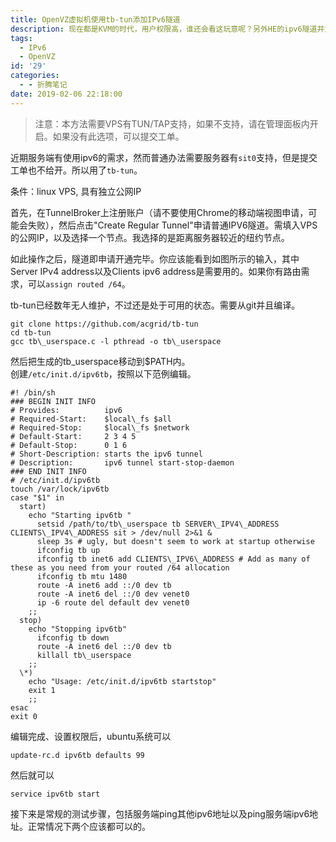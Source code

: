 ```yaml
---
title: OpenVZ虚拟机使用tb-tun添加IPv6隧道
description: 现在都是KVM的时代，用户权限高，谁还会看这玩意呢？另外HE的ipv6隧道并没有想象中的好使，Google直接把这玩意的IP段拉黑了。
tags:
  - IPv6
  - OpenVZ
id: '29'
categories:
  - - 折腾笔记
date: 2019-02-06 22:18:00
---
```


> 注意：本方法需要VPS有TUN/TAP支持，如果不支持，请在管理面板内开启。如果没有此选项，可以提交工单。

近期服务端有使用ipv6的需求，然而普通办法需要服务器有```sit0```支持，但是提交工单也不给开。所以用了```tb-tun```。

条件：linux VPS, 具有独立公网IP

首先，在TunnelBroker上注册账户（请不要使用Chrome的移动端视图申请，可能会失败），然后点击"Create Regular Tunnel"申请普通IPV6隧道。需填入VPS的公网IP，以及选择一个节点。我选择的是距离服务器较近的纽约节点。

如此操作之后，隧道即申请开通完毕。你应该能看到如图所示的输入，其中Server IPv4 address以及Clients ipv6 address是需要用的。如果你有路由需求，可以```assign routed /64```。

tb-tun已经数年无人维护，不过还是处于可用的状态。需要从git并且编译。
``````shell
git clone https://github.com/acgrid/tb-tun
cd tb-tun
gcc tb\_userspace.c -l pthread -o tb\_userspace
``````
然后把生成的tb\_userspace移动到$PATH内。  
创建```/etc/init.d/ipv6tb```，按照以下范例编辑。
``````shell
#! /bin/sh
### BEGIN INIT INFO
# Provides:          ipv6
# Required-Start:    $local\_fs $all
# Required-Stop:     $local\_fs $network
# Default-Start:     2 3 4 5
# Default-Stop:      0 1 6
# Short-Description: starts the ipv6 tunnel 
# Description:       ipv6 tunnel start-stop-daemon
### END INIT INFO
# /etc/init.d/ipv6tb
touch /var/lock/ipv6tb
case "$1" in
  start)
    echo "Starting ipv6tb "
      setsid /path/to/tb\_userspace tb SERVER\_IPV4\_ADDRESS CLIENTS\_IPV4\_ADDRESS sit > /dev/null 2>&1 &
      sleep 3s # ugly, but doesn't seem to work at startup otherwise
      ifconfig tb up
      ifconfig tb inet6 add CLIENTS\_IPV6\_ADDRESS # Add as many of these as you need from your routed /64 allocation
      ifconfig tb mtu 1480
      route -A inet6 add ::/0 dev tb
      route -A inet6 del ::/0 dev venet0
      ip -6 route del default dev venet0
    ;;
  stop)
    echo "Stopping ipv6tb"
      ifconfig tb down
      route -A inet6 del ::/0 dev tb
      killall tb\_userspace
    ;;
  \*)
    echo "Usage: /etc/init.d/ipv6tb startstop"
    exit 1
    ;;
esac
exit 0
``````
编辑完成、设置权限后，ubuntu系统可以
``````
update-rc.d ipv6tb defaults 99
``````
然后就可以
``````
service ipv6tb start
``````
接下来是常规的测试步骤，包括服务端ping其他ipv6地址以及ping服务端ipv6地址。正常情况下两个应该都可以的。